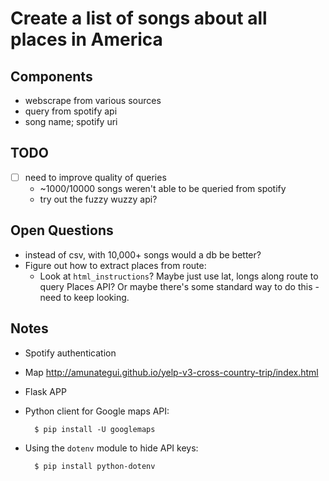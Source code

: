 # Create a list of songs about all places in America

## Components
* webscrape from various sources
* query from spotify api  
* song name; spotify uri

## TODO
*[ ] need to improve quality of queries
    * ~1000/10000 songs weren't able to be queried from spotify
    * try out the fuzzy wuzzy api?

## Open Questions
* instead of csv, with 10,000+ songs would a db be better?
* Figure out how to extract places from route:
    * Look at `html_instructions`? Maybe just use lat, longs along route to query Places API? Or maybe there's some 
    standard way to do this - need to keep looking.

## Notes
* Spotify authentication

* Map
http://amunategui.github.io/yelp-v3-cross-country-trip/index.html

* Flask APP

* Python client for Google maps API: 

        $ pip install -U googlemaps

* Using the `dotenv` module to hide API keys:

        $ pip install python-dotenv